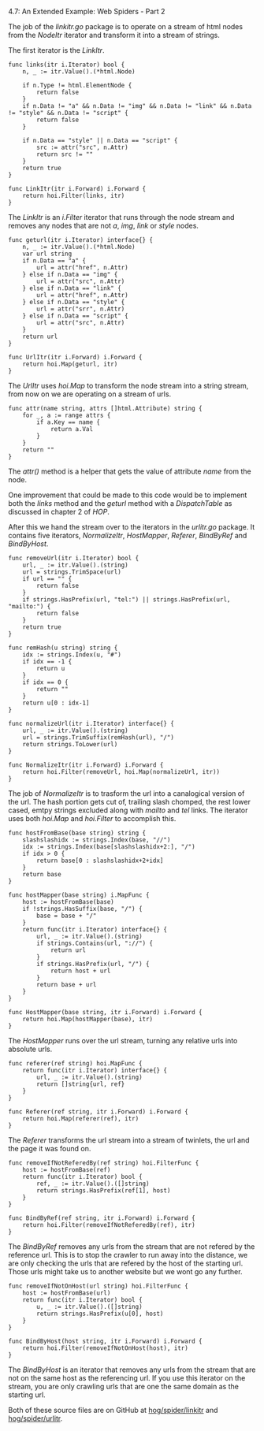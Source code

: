 4.7: An Extended Example: Web Spiders - Part 2

The job of the *linkitr.go* package is to operate on a stream of html nodes from the *NodeItr* iterator and transform it into a stream of strings.

The first iterator is the *LinkItr*.

    func links(itr i.Iterator) bool {
        n, _ := itr.Value().(*html.Node)
    
        if n.Type != html.ElementNode {
            return false
        }
        if n.Data != "a" && n.Data != "img" && n.Data != "link" && n.Data != "style" && n.Data != "script" {
            return false
        }
    
        if n.Data == "style" || n.Data == "script" {
            src := attr("src", n.Attr)
            return src != ""
        }
        return true
    }
    
    func LinkItr(itr i.Forward) i.Forward {
        return hoi.Filter(links, itr)
    }

The *LinkItr* is an *i.Filter* iterator that runs through the node stream and removes any nodes that are not *a*, *img*, *link* or *style* nodes.
    
    func geturl(itr i.Iterator) interface{} {
        n, _ := itr.Value().(*html.Node)
        var url string
        if n.Data == "a" {
            url = attr("href", n.Attr)
        } else if n.Data == "img" {
            url = attr("src", n.Attr)
        } else if n.Data == "link" {
            url = attr("href", n.Attr)
        } else if n.Data == "style" {
            url = attr("srr", n.Attr)
        } else if n.Data == "script" {
            url = attr("src", n.Attr)
        }
        return url
    }
    
    func UrlItr(itr i.Forward) i.Forward {
        return hoi.Map(geturl, itr)
    }

The *UrlItr* uses *hoi.Map* to transform the node stream into a string stream, from now on we are operating on a stream of urls.

    func attr(name string, attrs []html.Attribute) string {
        for _, a := range attrs {
            if a.Key == name {
                return a.Val
            }
        }
        return ""
    }

The *attr()* method is a helper that gets the value of attribute *name* from the node.

One improvement that could be made to this code would be to implement both the *links* method and the *geturl* method with a *DispatchTable* as discussed in chapter 2 of *HOP*.

After this we hand the stream over to the iterators in the *urlitr.go* package. It contains five iterators, *NormalizeItr*, *HostMapper*, *Referer*, *BindByRef* and *BindByHost*.

    func removeUrl(itr i.Iterator) bool {
        url, _ := itr.Value().(string)
        url = strings.TrimSpace(url)
        if url == "" {
            return false
        }
        if strings.HasPrefix(url, "tel:") || strings.HasPrefix(url, "mailto:") {
            return false
        }
        return true
    }
    
    func remHash(u string) string {
        idx := strings.Index(u, "#")
        if idx == -1 {
            return u
        }
        if idx == 0 {
            return ""
        }
        return u[0 : idx-1]
    }
    
    func normalizeUrl(itr i.Iterator) interface{} {
        url, _ := itr.Value().(string)
        url = strings.TrimSuffix(remHash(url), "/")
        return strings.ToLower(url)
    }
    
    func NormalizeItr(itr i.Forward) i.Forward {
        return hoi.Filter(removeUrl, hoi.Map(normalizeUrl, itr))
    }

The job of *NormalizeItr* is to trasform the url into a canalogical version of the url. The hash portion gets cut of, trailing slash chomped, the rest lower cased, emtpy strings excluded along with *mailto* and *tel* links. The iterator uses both *hoi.Map* and *hoi.Filter* to accomplish this.

    func hostFromBase(base string) string {
        slashslashidx := strings.Index(base, "//")
        idx := strings.Index(base[slashslashidx+2:], "/")
        if idx > 0 {
            return base[0 : slashslashidx+2+idx]
        }
        return base
    }
    
    func hostMapper(base string) i.MapFunc {
        host := hostFromBase(base)
        if !strings.HasSuffix(base, "/") {
            base = base + "/"
        }
        return func(itr i.Iterator) interface{} {
            url, _ := itr.Value().(string)
            if strings.Contains(url, "://") {
                return url
            }
            if strings.HasPrefix(url, "/") {
                return host + url
            }
            return base + url
        }
    }
    
    func HostMapper(base string, itr i.Forward) i.Forward {
        return hoi.Map(hostMapper(base), itr)
    }

The *HostMapper* runs over the url stream, turning any relative urls into absolute urls.

    func referer(ref string) hoi.MapFunc {
        return func(itr i.Iterator) interface{} {
            url, _ := itr.Value().(string)
            return []string{url, ref}
        }
    }
    
    func Referer(ref string, itr i.Forward) i.Forward {
        return hoi.Map(referer(ref), itr)
    }

The *Referer* transforms the url stream into a stream of twinlets, the url and the page it was found on.

    func removeIfNotReferedBy(ref string) hoi.FilterFunc {
        host := hostFromBase(ref)
        return func(itr i.Iterator) bool {
            ref, _ := itr.Value().([]string)
            return strings.HasPrefix(ref[1], host)
        }
    }
    
    func BindByRef(ref string, itr i.Forward) i.Forward {
        return hoi.Filter(removeIfNotReferedBy(ref), itr)
    }

The *BindByRef* removes any urls from the stream that are not refered by the reference url. This is to stop the crawler to run away into the distance, we are only checking the urls that are refered by the host of the starting url. Those urls might take us to another website but we wont go any further.

    func removeIfNotOnHost(url string) hoi.FilterFunc {
        host := hostFromBase(url)
        return func(itr i.Iterator) bool {
            u, _ := itr.Value().([]string)
            return strings.HasPrefix(u[0], host)
        }
    }
    
    func BindByHost(host string, itr i.Forward) i.Forward {
        return hoi.Filter(removeIfNotOnHost(host), itr)
    }

The *BindByHost* is an iterator that removes any urls from the stream that are not on the same host as the referencing url. If you use this iterator on the stream, you are only crawling urls that are one the same domain as the starting url.

Both of these source files are on GitHub at [hog/spider/linkitr](https://github.com/mg/hog/blob/master/c4/spider/linkitr.go) and [hog/spider/urlitr](https://github.com/mg/hog/blob/master/c4/spider/urlitr.go).
